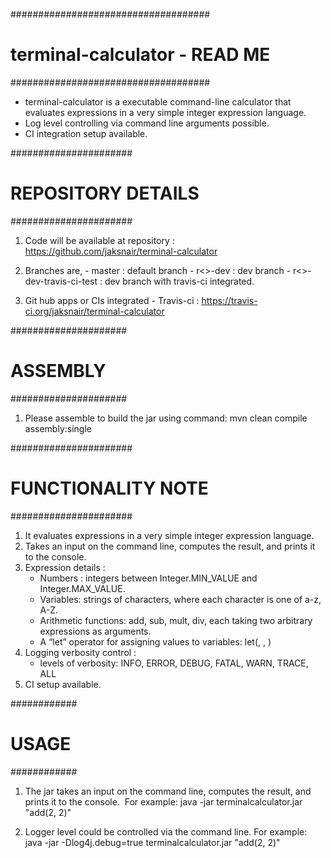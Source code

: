 ####################################
#   terminal-calculator - READ ME  #
####################################

 - terminal-calculator is a executable command-line calculator that evaluates expressions in a very simple integer expression language.
 - Log level controlling via command line arguments possible.
 - CI integration setup available.

######################
# REPOSITORY DETAILS #
######################

1. Code will be available at repository : https://github.com/jaksnair/terminal-calculator

2. Branches are,
                - master : default branch
                - r<<version>>-dev : dev branch
                - r<<version>>-dev-travis-ci-test : dev branch with travis-ci integrated.

3. Git hub apps or CIs integrated
                - Travis-ci : https://travis-ci.org/jaksnair/terminal-calculator

#####################
#       ASSEMBLY    #
#####################

1. Please assemble to build the jar using command: mvn clean compile assembly:single

######################
# FUNCTIONALITY NOTE #
######################

1. It evaluates expressions in a very simple integer expression language.
2. Takes an input on the command line, computes the result, and prints it to the console. 
3. Expression details :
    - Numbers : integers between Integer.MIN_VALUE and Integer.MAX_VALUE.
    - Variables: strings of characters, where each character is one of a-z, A-Z.
    - Arithmetic functions: add, sub, mult, div, each taking two arbitrary expressions as arguments. 
    - A “let” operator for assigning values to variables:
      	let(<variable name>, <value expression>, <expression where variable is used>)
4. Logging verbosity control :
    - levels of verbosity: INFO, ERROR, DEBUG, FATAL, WARN, TRACE, ALL
5. CI setup available.


############
#   USAGE  #
############

1. The jar takes an input on the command line, computes the result, and prints it to the console. 
    For example: java -jar terminalcalculator.jar "add(2, 2)"

2. Logger level could be controlled via the command line.
    For example: java -jar -Dlog4j.debug=true terminalcalculator.jar "add(2, 2)"


